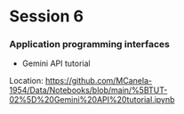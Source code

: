 # Session 6

### Application programming interfaces

- Gemini API tutorial

Location: https://github.com/MCanela-1954/Data/Notebooks/blob/main/%5BTUT-02%5D%20Gemini%20API%20tutorial.ipynb
